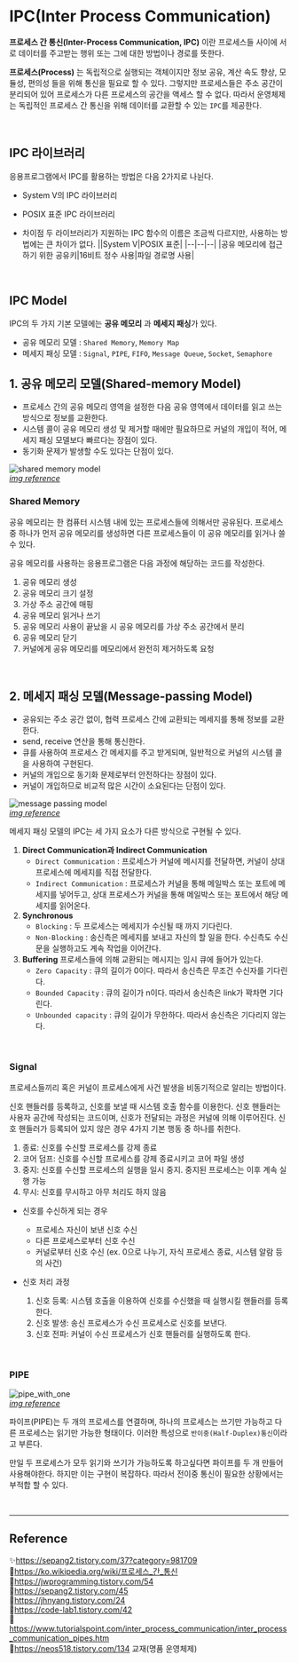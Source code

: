 # IPC(Inter Process Communication)

**프로세스 간 통신(Inter-Process Communication, IPC)** 이란 프로세스들 사이에 서로 데이터를 주고받는 행위 또는 그에 대한 방법이나 경로를 뜻한다.  

**프로세스(Process)** 는 독립적으로 실행되는 객체이지만 정보 공유, 계산 속도 향상, 모듈성, 편의성 들을 위해 통신을 필요로 할 수 있다. 그렇지만 프로세스들은 주소 공간이 분리되어 있어 프로세스가 다른 프로세스의 공간을 액세스 할 수 없다. 따라서 운영체제는 독립적인 프로세스 간 통신을 위해 데이터를 교환할 수 있는 `IPC`를 제공한다.

<br/>

## IPC 라이브러리
응용프로그램에서 IPC를 활용하는 방법은 다음 2가지로 나뉜다.
* System V의 IPC 라이브러리
* POSIX 표준 IPC 라이브러리

* 차이점
두 라이브러리가 지원하는 IPC 함수의 이름은 조금씩 다르지만, 사용하는 방법에는 큰 차이가 없다.
||System V|POSIX 표준|
|--|--|--|
|공유 메모리에 접근하기 위한 공유키|16비트 정수 사용|파일 경로명 사용|

<br>

## IPC Model

IPC의 두 가지 기본 모델에는 **공유 메모리** 과 **메세지 패싱**가 있다.

- 공유 메모리 모델 : `Shared Memory`, `Memory Map`  
- 메세지 패싱 모델 : `Signal`, `PIPE`, `FIFO`, `Message Queue`, `Socket`, `Semaphore`

## 1. 공유 메모리 모델(Shared-memory Model)

- 프로세스 간의 공유 메모리 영역을 설정한 다음 공유 영역에서 데이터를 읽고 쓰는 방식으로 정보를 교환한다.
- 시스템 콜이 공유 메모리 생성 및 제거할 때에만 필요하므로 커널의 개입이 적어, 메세지 패싱 모델보다 빠르다는 장점이 있다.
- 동기화 문제가 발생할 수도 있다는 단점이 있다.

<img src="https://user-images.githubusercontent.com/66757141/213210653-10cda272-e938-4783-bd33-e998d776ab2c.png" alt="shared memory model" /><br/>
[_img reference_](https://sepang2.tistory.com/45)

### Shared Memory
공유 메모리는 한 컴퓨터 시스템 내에 있는 프로세스들에 의해서만 공유된다. 프로세스 중 하나가 먼저 공유 메모리를 생성하면 다른 프로세스들이 이 공유 메모리를 읽거나 쓸 수 있다.

공유 메모리를 사용하는 응용프로그램은 다음 과정에 해당하는 코드를 작성한다.
1. 공유 메모리 생성
2. 공유 메모리 크기 설정
3. 가상 주소 공간에 매핑
4. 공유 메모리 읽거나 쓰기
5. 공유 메모리 사용이 끝났을 시 공유 메모리를 가상 주소 공간에서 분리
6. 공유 메모리 닫기
7. 커널에게 공유 메모리를 메모리에서 완전히 제거하도록 요청

<br>

## 2. 메세지 패싱 모델(Message-passing Model)

- 공유되는 주소 공간 없이, 협력 프로세스 간에 교환되는 메세지를 통해 정보를 교환한다.
- send, receive 연산을 통해 통신한다.
- 큐를 사용하여 프로세스 간 메세지를 주고 받게되며, 일반적으로 커널의 시스템 콜을 사용하여 구현된다.
- 커널의 개입으로 동기화 문제로부터 안전하다는 장점이 있다.
- 커널이 개입하므로 비교적 많은 시간이 소요된다는 단점이 있다.

<img src="https://user-images.githubusercontent.com/66757141/213210443-4baf6513-8b9f-4f63-8419-a303d529d6a5.png" alt="message passing model" /><br/>
[_img reference_](https://sepang2.tistory.com/45)

메세지 패싱 모델의 IPC는 세 가지 요소가 다른 방식으로 구현될 수 있다.

1. **Direct Communication과 Indirect Communication**
   - `Direct Communication` : 프로세스가 커널에 메시지를 전달하면, 커널이 상대 프로세스에 메세지를 직접 전달한다.
   - `Indirect Communication` : 프로세스가 커널을 통해 메일박스 또는 포트에 메세지를 넣어두고, 상대 프로세스가 커널을 통해 메일박스 또는 포트에서 해당 메세지를 읽어온다.
2. **Synchronous**
   - `Blocking` : 두 프로세스는 메세지가 수신될 때 까지 기다린다.
   - `Non-Blocking` : 송신측은 메세지를 보내고 자신의 할 일을 한다. 수신측도 수신문을 실행하고도 계속 작업을 이어간다.
3. **Buffering**
프로세스들에 의해 교환되는 메시지는 임시 큐에 들어가 있는다.
   - `Zero Capacity` : 큐의 길이가 0이다. 따라서 송신측은 무조건 수신자를 기다린다.
   - `Bounded Capacity` : 큐의 길이가 n이다. 따라서 송신측은 link가 꽉차면 기다린다.
   - `Unbounded capacity` : 큐의 길이가 무한하다. 따라서 송신측은 기다리지 않는다.

<br/>

### Signal
프로세스들끼리 혹은 커널이 프로세스에게 사건 발생을 비동기적으로 알리는 방법이다.

신호 핸들러를 등록하고, 신호를 보낼 때 시스템 호출 함수를 이용한다. 신호 핸들러는 사용자 공간에 작성되는 코드이며, 신호가 전달되는 과정은 커널에 의해 이루어진다. 신호 핸들러가 등록되어 있지 않은 경우 4가지 기본 행동 중 하나를 취한다.
1. 종료: 신호를 수신할 프로세스를 강제 종료
2. 코어 덤프: 신호를 수신할 프로세스를 강제 종료시키고 코어 파일 생성
3. 중지: 신호를 수신할 프로세스의 실행을 일시 중지. 중지된 프로세스는 이후 계속 실행 가능
4. 무시: 신호를 무시하고 아무 처리도 하지 않음

* 신호를 수신하게 되는 경우
   * 프로세스 자신이 보낸 신호 수신
   * 다른 프로세스로부터 신호 수신
   * 커널로부터 신호 수신 (ex. 0으로 나누기, 자식 프로세스 종료, 시스템 알람 등의 사건)

* 신호 처리 과정
   1. 신호 등록: 시스템 호출을 이용하여 신호를 수신했을 때 실행시킬 핸들러를 등록한다.
   2. 신호 발생: 송신 프로세스가 수신 프로세스로 신호를 보낸다.
   3. 신호 전파: 커널이 수신 프로세스가 신호 핸들러를 실행하도록 한다.


<br>

### PIPE

<img src="https://user-images.githubusercontent.com/66757141/213225176-084ea7be-6f0b-4300-9269-3d3770d81e28.jpg" alt="pipe_with_one" /><br/>
[_img reference_](https://www.tutorialspoint.com/inter_process_communication/inter_process_communication_pipes.htm)

파이프(PIPE)는 두 개의 프로세스를 연결하며, 하나의 프로세스는 쓰기만 가능하고 다른 프로세스는 읽기만 가능한 형태이다. 이러한 특성으로 `반이중(Half-Duplex)통신`이라고 부른다.

만일 두 프로세스가 모두 읽기와 쓰기가 가능하도록 하고싶다면 파이프를 두 개 만들어 사용해야한다. 하지만 이는 구현이 복잡하다. 따라서 전이중 통신이 필요한 상황에서는 부적합 할 수 있다.

<br/>

---

## Reference

✨https://sepang2.tistory.com/37?category=981709  
📄https://ko.wikipedia.org/wiki/프로세스_간_통신  
📄https://jwprogramming.tistory.com/54  
📄https://sepang2.tistory.com/45  
📄https://jhnyang.tistory.com/24  
📄https://code-lab1.tistory.com/42  
📄https://www.tutorialspoint.com/inter_process_communication/inter_process_communication_pipes.htm  
📄https://neos518.tistory.com/134
교재(명품 운영체제)